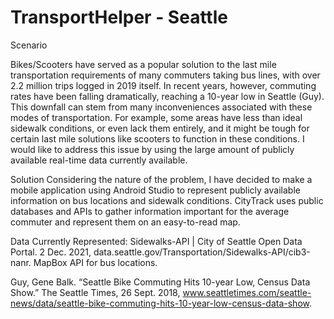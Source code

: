 # TransportHelper - Seattle
Scenario

Bikes/Scooters have served as a popular solution to the last mile transportation requirements of many commuters taking bus lines, 
with over 2.2 million trips logged in 2019 itself. In recent years, however, commuting rates have been falling dramatically,
reaching a 10-year low in Seattle (Guy). This downfall can stem from many inconveniences associated with these modes of transportation. 
For example, some areas have less than ideal sidewalk conditions, or even lack them entirely, and it might be tough for certain last
mile solutions like scooters to function in these conditions. I would like to address this issue by using the large amount of publicly
available real-time data currently available.

Solution
Considering the nature of the problem, I have decided to make a mobile application using Android Studio to represent publicly available
information on bus locations and sidewalk conditions. 
CityTrack uses public databases and APIs to gather information important for the average commuter and represent them on an easy-to-read map. 

Data Currently Represented: 
Sidewalks-API | City of Seattle Open Data Portal. 2 Dec. 2021, data.seattle.gov/Transportation/Sidewalks-API/cib3-nanr.
MapBox API for bus locations.

Guy, Gene Balk. “Seattle Bike Commuting Hits 10-year Low, Census Data Show.” The Seattle Times, 26 Sept. 2018, www.seattletimes.com/seattle-news/data/seattle-bike-commuting-hits-10-year-low-census-data-show.
